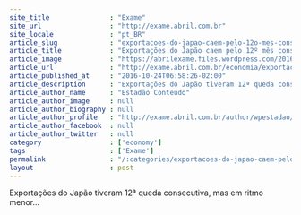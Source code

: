 ```yaml
---
site_title               : "Exame"
site_url                 : "http://exame.abril.com.br"
site_locale              : "pt_BR"
article_slug             : "exportacoes-do-japao-caem-pelo-12o-mes-consecutivo-em-setembro"
article_title            : "Exportações do Japão caem pelo 12º mês consecutivo em setembro"
article_image            : "https://abrilexame.files.wordpress.com/2016/09/size_960_16_9_exportacoes47.jpg?quality=70&strip=all&w=960"
article_url              : "http://exame.abril.com.br/economia/exportacoes-do-japao-caem-pelo-12o-mes-consecutivo-em-setembro/"
article_published_at     : "2016-10-24T06:58:26-02:00"
article_description      : "Exportações do Japão tiveram 12ª queda consecutiva, mas em ritmo menor..."
article_author_name      : "Estadão Conteúdo"
article_author_image     : null
article_author_biography : null
article_author_profile   : "http://exame.abril.com.br/author/wpestadao/"
article_author_facebook  : null
article_author_twitter   : null
category                 : ['economy']
tags                     : ['Exame']
permalink                : "/:categories/exportacoes-do-japao-caem-pelo-12o-mes-consecutivo-em-setembro/"
layout                   : post
---
```


Exportações do Japão tiveram 12ª queda consecutiva, mas em ritmo menor...
